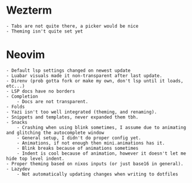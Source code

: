 # Wezterm
    - Tabs are not quite there, a picker would be nice
    - Theming isn't quite set yet
# Neovim
    - Default lsp settings changed on newest update
    - Luabar visuals made it non-transparent after last update.
    - Direnv (prob gotta fork or make my own, don't lsp until it loads, etc...)
    - LSP docs have no borders
    - Completion
        - Docs are not transparent.
    - Folds
    - Yazi isn't too well integrated (theming, and renaming).
    - Snippets and templates, never expanded them tbh.
    - Snacks
        - Crashing when using blink sometimes, I assume due to animating and glitching the autocomplete window
        - General setup, I didn't do proper config yet.
        - Animations, if not enough then mini.animations has it.
        - Blink breaks because of animations sometimes
        - Indent is cool because of animation, however it doesn't let me hide top level indent.
    - Proper theming based on nixos inputs (or just base16 in general).
    - Lazydev
        - Not automatically updating changes when writing to dotfiles
